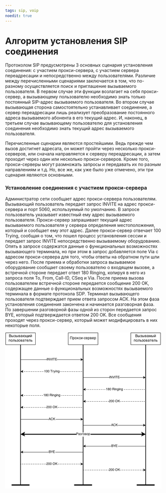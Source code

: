 ```yaml
---
tags: sip, voip
noedit: true
---
```


# Алгоритм установления SIP соединения

Протоколом SIP предусмотрены 3 основных сценария установления соединения: с участием прокси-сервера, с участием сервера переадресации и непосредственно между пользователями. Различие между перечисленными сценариями заключается в том, что по-разному осуществляется поиск и приглашение вызываемого пользователя. В первом случае эти функции возлагает на себя прокси-сервер, а вызывающему пользователю необходимо знать только постоянный SIP-адрес вызываемого пользователя. Во втором случае вызывающая сторона самостоятельно устанавливает соединение, а сервер переадресации лишь реализует преобразование постоянного адреса вызываемого абонента в его текущий адрес. И, наконец, в третьем случае вызывающему пользователю для установления соединения необходимо знать текущий адрес вызываемого пользователя.

Перечисленные сценарии являются простейшими. Ведь прежде чем вызов достигнет адресата, он может пройти через несколько прокси-серверов, или сначала направляется к серверу переадресации, а затем проходит через один или несколько прокси-серверов. Кроме того, прокси-серверы могут размножать запросы и передавать их по разным направлениям и т.д. Но, все же, как уже было уже отмечено, эти три сценария являются основными.

### Установление соединения с участием прокси-сервера

Администратор сети сообщает адрес прокси-сервера пользователям. Вызывающий пользователь передает запрос INVITE на адрес прокси-сервера и порт 5060, используемый по умолчанию. В запросе пользователь указывает известный ему адрес вызываемого пользователя. Прокси-сервер запрашивает текущий адрес вызываемого пользователя у сервера определения местоположения, который и сообщает ему этот адрес. Далее прокси-сервер отвечает 100 Trying, сообщая о том, что пошел процесс установления сессии и передает запрос INVITE непосредственно вызываемому оборудованию. Опять в запросе содержатся данные о функциональных возможностях вызывающего терминала, но при этом в запрос добавляется поле Via с адресом прокси-сервера для того, чтобы ответы на обратном пути шли через него. После приема и обработки запроса вызываемое оборудование сообщает своему пользователю о входящем вызове, а встречной стороне передает ответ 180 Ringing, копируя в него из запроса поля То, From, Call-ID, CSeq и Via. После приема вызова пользователем встречной стороне передается сообщение 200 OK, содержащее данные о функциональных возможностях вызываемого терминала в формате протокола SDP. Терминал вызывающего пользователя подтверждает прием ответа запросом АСК. На этом фаза установления соединения закончена и начинается разговорная фаза.
По завершении разговорной фазы одной из сторон передается запрос BYE, который подтверждается ответом 200 OK.
Все сообщения проходят через прокси-сервер, который может модифицировать в них некоторые поля.

![](/images/sip-scheme.png)


